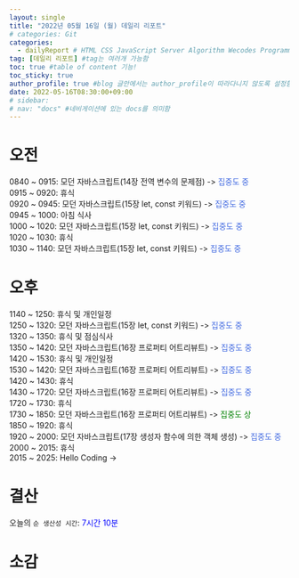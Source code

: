 ```yaml
---
layout: single
title: "2022년 05월 16일 (월) 데일리 리포트"  
# categories: Git
categories:
  - dailyReport # HTML CSS JavaScript Server Algorithm Wecodes Programmers CS Github Blog
tag: [데일리 리포트] #tag는 여러개 가능함
toc: true #table of content 기능!
toc_sticky: true
author_profile: true #blog 글안에서는 author_profile이 따라다니지 않도록 설정함
date: 2022-05-16T08:30:00+09:00
# sidebar:
# nav: "docs" #네비게이션에 있는 docs를 의미함
---
```

# 오전
0840 ~ 0915: 모던 자바스크립트(14장 전역 변수의 문제점) -> <span style="color:royalblue">집중도 중</span>  
0915 ~ 0920: 휴식  
0920 ~ 0945: 모던 자바스크립트(15장 let, const 키워드) -> <span style="color:royalblue">집중도 중</span>  
0945 ~ 1000: 아침 식사  
1000 ~ 1020: 모던 자바스크립트(15장 let, const 키워드) -> <span style="color:royalblue">집중도 중</span>  
1020 ~ 1030: 휴식  
1030 ~ 1140: 모던 자바스크립트(15장 let, const 키워드) -> <span style="color:royalblue">집중도 중</span>  

# 오후
1140 ~ 1250: 휴식 및 개인일정  
1250 ~ 1320: 모던 자바스크립트(15장 let, const 키워드) -> <span style="color:royalblue">집중도 중</span>  
1320 ~ 1350: 휴식 및 점심식사  
1350 ~ 1420: 모던 자바스크립트(16장 프로퍼티 어트리뷰트) -> <span style="color:royalblue">집중도 중</span>  
1420 ~ 1530: 휴식 및 개인일정  
1530 ~ 1420: 모던 자바스크립트(16장 프로퍼티 어트리뷰트) -> <span style="color:royalblue">집중도 중</span>  
1420 ~ 1430: 휴식  
1430 ~ 1720: 모던 자바스크립트(16장 프로퍼티 어트리뷰트) -> <span style="color:royalblue">집중도 중</span>  
1720 ~ 1730: 휴식  
1730 ~ 1850: 모던 자바스크립트(16장 프로퍼티 어트리뷰트) -> <span style="color:green">집중도 상</span>  
1850 ~ 1920: 휴식  
1920 ~ 2000: 모던 자바스크립트(17장 생성자 함수에 의한 객체 생성) -> <span style="color:royalblue">집중도 중</span>  
2000 ~ 2015: 휴식  
2015 ~ 2025: Hello Coding -> 

# 결산
<!-- 어제의 `수면`: <span style="color:purple">6시간</span> -> <span style="color:blue">집중도 중</span>   -->
오늘의 `순 생산성 시간`: <span style="color:blue"> 7시간 10분</span>  

# 소감

<!-- 메소드 위에 변수 선언, 메소드 안에 메소드, 메소드 끝나고 리턴 -->

<!-- ### 2. Link 넣기

```

유형 1: (설명어를 입력) : [gunhee's coding blog](https://gunhee-jeong.github.io/)
유형 2: (URL 자동연결) : <https://gunhee-jeong.github.io/>
유형 3: (동일 파일 내 '문단으로 이동') : [1. Header로 이동](###-1-header)

```

유형 1: (설명어를 입력) : [gunhee's coding blog](https://gunhee-jeong.github.io/)
유형 2: (URL 자동연결) : <https://gunhee-jeong.github.io/>
유형 3: (동일 파일 내 '문단으로 이동') : [1. Header로 이동](#1-header)
유형 3의 방법

1. 특수문자를 제거
2. 스페이스는 -로 바꾸고
3. 대문자는 소문자로!
   그래서 ### 1. Header -> #1-header

## Link: [google][https://www.google.com/]

### 3. 수평선

```

---

```

---

### 4. 라인 바꾸기

```

스페이스바를 2번 눌러주면 다음칸으로
이동할 수 있어요!

```

---

스페이스바를 2번 눌러주면
다음칸으로 이동할 수 있어요!

### 5. list 만들기

```

1. 1번
2. 2번
3. 3번

- 순서없는 list
  - 순서없는 list
    - 순서없는 list

```

1. 1번
2. 2번
3. 3번

- 순서없는 list
  - 순서없는 list
    - 순서없는 list

---

### 6. font 관련

```

**진하게** -> 볼드
_기울여서_ -> 이탤릭체
~~취소선~~ -> 취소선

<ul>밑줄넣기</ul> -> 밑줄
<span style="color:red">빨간 글씨</span> -> 글자색
이것이 `인라인` 입니다 -> 인라인 코드
```

**진하게** -> 볼드
_기울여서_ -> 이탤릭체
~~취소선~~ -> 취소선
<u>밑줄넣기</u> -> 밑줄
<span style="color:red">빨간 글씨</span>
이것이 `인라인` 입니다 -> 인라인 코드

---

### 7. 인용구문

```
> coding
>
> > JavaScript
> >
> > > 내가 프짱!
```

> coding
>
> > JavaScript
> >
> > > 내가 프짱!

---

### 8. 이미지 삽입

```
유형1: ('사이즈를 조절' -> HTML 태그 사용) : <img src="https://gunhee-jeong.github.io/assets/images/blogLogo.png" width="300" height="200">
유형2: (이미지 삽입 후 -> 링크 걸기)
[![이미지](https://gunhee-jeong.github.io/assets/images/blogLogo/blogLogo.png)](https://gunhee-jeong.github.io/)
```

유형1: ('사이즈를 조절' -> HTML 태그 사용) : <img src="https://gunhee-jeong.github.io/assets/images/blogLogo.png" width="300" height="200">
유형2: (이미지 삽입 후 -> 링크 걸기)
[![이미지](https://gunhee-jeong.github.io/assets/images/blogLogo.png)](https://gunhee-jeong.github.io/)

### 9. 표 만들기

```
||국어|영어|
| :--- | ---: | :--: |
|건희 | 100점 | 100점
|철수 | 100점 | 100점
```

|      |  국어 | 영어  |
| :--- | ----: | :---: |
| 건희 | 100점 | 100점 |
| 철수 | 100점 | 100점 |

> - header를 넣고 싶은 경우 ---을 사용하고 :을 이용하여 정렬에 사용함!

### 10. 토글 만들기

```
<details>
<summary>여기를 누르세요</summary>
<div markdown="1">
숨겨진 내용
</div>
</details>
```

<details>
<summary>여기를 누르세요</summary>
<div markdown="1">
숨겨진 내용
</div>
</details> -->
